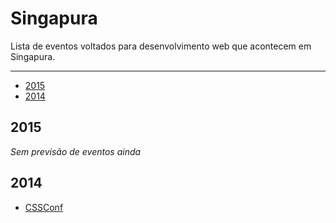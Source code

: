 # Singapura

Lista de eventos voltados para desenvolvimento web que acontecem em Singapura.

----

* [2015](#2015)
* [2014](#2014)

## 2015

*Sem previsão de eventos ainda*

## 2014

- [CSSConf](http://2014.cssconf.asia/)
